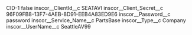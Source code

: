 <?xml version="1.0" encoding="UTF-8"?>
<CustomMetadata xmlns="http://soap.sforce.com/2006/04/metadata" xmlns:xsi="http://www.w3.org/2001/XMLSchema-instance" xmlns:xsd="http://www.w3.org/2001/XMLSchema">
    <label>CID-1</label>
    <protected>false</protected>
    <values>
        <field>inscor__ClientId__c</field>
        <value xsi:type="xsd:string">SEATAVI</value>
    </values>
    <values>
        <field>inscor__Client_Secret__c</field>
        <value xsi:type="xsd:string">96F09FB8-13F7-4AEB-8D91-EEB4A83ED9E6</value>
    </values>
    <values>
        <field>inscor__Password__c</field>
        <value xsi:type="xsd:string">password</value>
    </values>
    <values>
        <field>inscor__Service_Name__c</field>
        <value xsi:type="xsd:string">PartsBase</value>
    </values>
    <values>
        <field>inscor__Type__c</field>
        <value xsi:type="xsd:string">Company</value>
    </values>
    <values>
        <field>inscor__UserName__c</field>
        <value xsi:type="xsd:string">SeattleAV99</value>
    </values>
</CustomMetadata>
